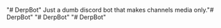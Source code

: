 "# DerpBot" 
Just a dumb discord bot that makes channels media only."# DerpBot" 
"# DerpBot" 
"# DerpBot" 
